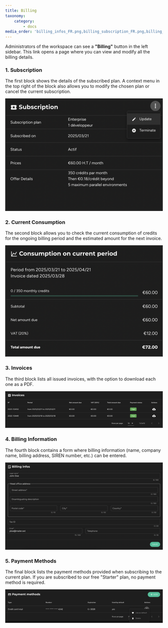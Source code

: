 ```yaml
---
title: Billing
taxonomy:
    category:
        - docs
media_order: 'billing_infos_FR.png,billing_subscription_FR.png,billing_current_consumption_FR.png,billing_bills_FR.png,billing_payment_methods_FR.png,billing_bills_EN.png,billing_current_consumption_EN.png,billing_infos_EN.png,billing_payment_methods_EN.png,billing_subscription_EN.png'
---
```


Administrators of the workspace can see a **"Billing"** button in the left sidebar. This link opens a page where you can view and modify all the billing details.

### 1. **Subscription**
The first block shows the details of the subscribed plan. A context menu in the top right of the block also allows you to modify the chosen plan or cancel the current subscription.

![billing_subscription_EN](billing_subscription_EN.png?style=max-width:25rem;)

### 2. **Current Consumption**
The second block allows you to check the current consumption of credits for the ongoing billing period and the estimated amount for the next invoice.

![billing_current_consumption_EN](billing_current_consumption_EN.png?style=max-width:25rem;)

### 3. **Invoices**
The third block lists all issued invoices, with the option to download each one as a PDF.

![billing_bills_EN](billing_bills_EN.png "billing_bills_FR")

### 4. **Billing Information**
The fourth block contains a form where billing information (name, company name, billing address, SIREN number, etc.) can be entered.

![billing_infos_EN](billing_infos_EN.png "billing_infos_EN")

### 5. **Payment Methods**
The final block lists the payment methods provided when subscribing to the current plan. If you are subscribed to our free "Starter" plan, no payment method is required.

![billing_payment_methods_EN](billing_payment_methods_EN.png "billing_payment_methods_EN")
